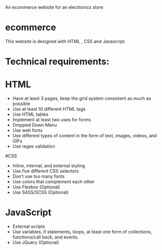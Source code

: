 An ecommerce website for an electronics store
# ecommerce
This website is designed with HTML , CSS and Javascript.
# Technical requirements:
# HTML
* Have at least 3 pages, keep the grid system consistent as much as possible
* Use at least 10 different HTML tags
* Use HTML tables
* Implement at least two uses for forms
* Dropped Down Menu 
* Use web fonts
* Use different types of content in the form of text, images, videos, and GIFs
* Use regex validation

#CSS

* Inline, internal, and external styling
* Use five different CSS selectors
* Don’t use too many fonts
* Use colors that complement each other
* Use Flexbox (Optional)
* Use SASS/SCSS (Optional)



# JavaScript
* External scripts
* Use variables, if statements, loops, at least one form of collections, functions/call back, and events.
* Use JQuery (Optional)
